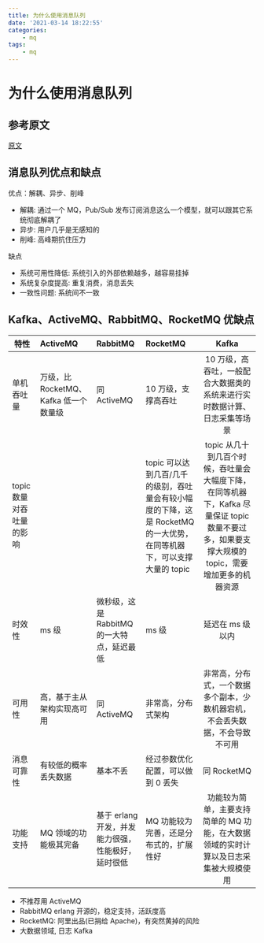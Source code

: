 ```yaml
---
title: 为什么使用消息队列
date: '2021-03-14 18:22:55'
categories:
    - mq
tags:
    - mq
---
```


# 为什么使用消息队列

## 参考原文

[原文](https://doocs.github.io/advanced-java/#/./docs/high-concurrency)

## 消息队列优点和缺点

优点：解耦、异步、削峰

- 解耦: 通过一个 MQ，Pub/Sub 发布订阅消息这么一个模型，就可以跟其它系统彻底解耦了
- 异步: 用户几乎是无感知的
- 削峰: 高峰期抗住压力

缺点

- 系统可用性降低: 系统引入的外部依赖越多，越容易挂掉
- 系统复杂度提高: 重复消费，消息丢失
- 一致性问题: 系统间不一致

## Kafka、ActiveMQ、RabbitMQ、RocketMQ 优缺点

特性 | ActiveMQ | RabbitMQ | RocketMQ | Kafka
--------|:--------|:--------|:--------|:--------:
单机吞吐量 | 万级，比 RocketMQ、Kafka 低一个数量级 | 同 ActiveMQ | 10 万级，支撑高吞吐 | 10 万级，高吞吐，一般配合大数据类的系统来进行实时数据计算、日志采集等场景
topic 数量对吞吐量的影响 |  |  | topic 可以达到几百/几千的级别，吞吐量会有较小幅度的下降，这是 RocketMQ 的一大优势，在同等机器下，可以支撑大量的 topic | topic 从几十到几百个时候，吞吐量会大幅度下降，在同等机器下，Kafka 尽量保证 topic 数量不要过多，如果要支撑大规模的 topic，需要增加更多的机器资源
时效性 | ms 级 | 微秒级，这是 RabbitMQ 的一大特点，延迟最低 | ms 级 | 延迟在 ms 级以内
可用性 | 高，基于主从架构实现高可用 | 同 ActiveMQ | 非常高，分布式架构 | 非常高，分布式，一个数据多个副本，少数机器宕机，不会丢失数据，不会导致不可用
消息可靠性 | 有较低的概率丢失数据 | 基本不丢 | 经过参数优化配置，可以做到 0 丢失 | 同 RocketMQ
功能支持 | MQ 领域的功能极其完备 | 基于 erlang 开发，并发能力很强，性能极好，延时很低 | MQ 功能较为完善，还是分布式的，扩展性好 | 功能较为简单，主要支持简单的 MQ 功能，在大数据领域的实时计算以及日志采集被大规模使用

- 不推荐用 ActiveMQ
- RabbitMQ erlang 开源的，稳定支持，活跃度高
- RocketMQ: 阿里出品(已捐给 Apache)，有突然黄掉的风险
- 大数据领域, 日志 Kafka
